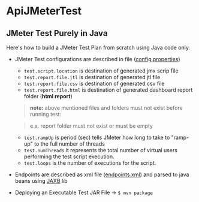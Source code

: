 # ApiJMeterTest
JMeter Test Purely in Java
------------------------------

Here's how to build a JMeter Test Plan from scratch using Java code only.

* JMeter Test configurations are described in file ([config.properties](config.properties))
    * `test.script.location`    is destination of generated jmx scrip file
    * `test.report.file.jtl`    is destination of generated jtl file  
    * `test.report.file.csv`    is destination of generated csv file  
    * `test.report.file.html`   is destination of generated dashboard report folder (__html report__)
    
    > __note:__ above mentioned files and folders must not exist before running test: 
    
    > e.x. report folder must not exist or must be empty
    
    * `test.rampUp`             is period (sec) tells JMeter how long to take to "ramp-up" to the full number of threads
    * `test.numThreads`         it represents the total number of virtual users performing the test script execution.
    * `test.loops`              is the number of executions for the script.

* Endpoints are described as xml file ([endpoints.xml](endpoints.xml)) and parsed to java beans using [JAXB](https://javaee.github.io/jaxb-v2/) lib
* Deploying an Executable Test JAR File -> `$ mvn package`